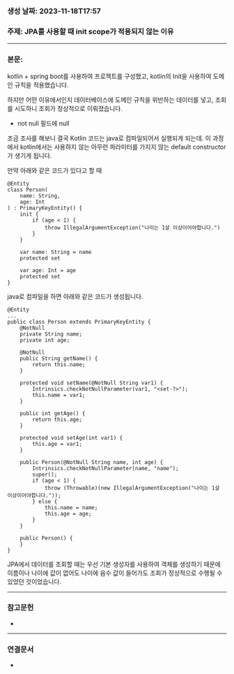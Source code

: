 ### 생성 날짜: 2023-11-18T17:57
### 주제: JPA를 사용할 때 init scope가 적용되지 않는 이유
---
### 본문:
kotlin + spring boot를 사용하여 프로젝트를 구성했고, kotlin의 Init을 사용하여 도메인 규칙을 적용했습니다.

하지만 어떤 이유에서인지 데이터베이스에 도메인 규칙을 위반하는 데이터를 넣고, 조회를 시도하니 조회가 정상적으로 이뤄졌습니다.
- not null 필드에 null

조금 조사를 해보니 결국 Kotlin 코드는 java로 컴파일되어서 실행되게 되는데.
이 과정에서 kotlin에서는 사용하지 않는 아무런 파라미터를 가지지 않는 default constructor가 생기게 됩니다.

만약 아래와 같은 코드가 있다고 할 때
```
@Entity  
class Person(  
	name: String,  
	age: Int  
) : PrimaryKeyEntity() {  
	init {  
		if (age < 1) {  
			throw IllegalArgumentException("나이는 1살 이상이어야합니다.")  
		}  
	}  
	  
	var name: String = name  
	protected set  
	  
	var age: Int = age  
	protected set  
}
```

java로 컴파일을 하면 아래와 같은 코드가 생성됩니다.
```
@Entity  
...
public class Person extends PrimaryKeyEntity {  
	@NotNull  
	private String name;  
	private int age;  
	  
	@NotNull  
	public String getName() {  
		return this.name;  
	}  
	  
	protected void setName(@NotNull String var1) {  
		Intrinsics.checkNotNullParameter(var1, "<set-?>");  
		this.name = var1;  
	}  
	  
	public int getAge() {  
		return this.age;  
	}  
	  
	protected void setAge(int var1) {  
		this.age = var1;  
	}  
	  
	public Person(@NotNull String name, int age) {  
		Intrinsics.checkNotNullParameter(name, "name");  
		super();  
		if (age < 1) {  
			throw (Throwable)(new IllegalArgumentException("나이는 1살 이상이어야합니다."));  
		} else {  
			this.name = name;  
			this.age = age;  
		}  
	}  
	  
	public Person() {  
	}  
}
```

JPA에서 데이터를 조회할 때는 우선 기본 생성자를 사용하여 객체를 생성하기 때문에 이름이나 나이에 값이 없어도 나이에 음수 값이 들어가도 조회가 정상적으로 수행될 수 있었던 것이었습니다.

---
### 참고문헌
- 
---
### 연결문서
- 

